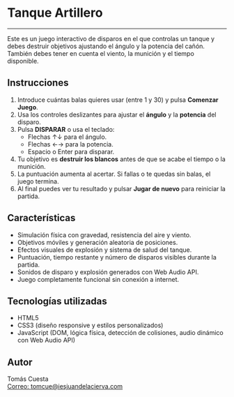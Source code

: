 # Tanque Artillero
---

Este es un juego interactivo de disparos en el que controlas un tanque y debes destruir objetivos ajustando el ángulo y la potencia del cañón. También debes tener en cuenta el viento, la munición y el tiempo disponible.

## Instrucciones

1. Introduce cuántas balas quieres usar (entre 1 y 30) y pulsa **Comenzar Juego**.
2. Usa los controles deslizantes para ajustar el **ángulo** y la **potencia** del disparo.
3. Pulsa **DISPARAR** o usa el teclado:
   - Flechas ↑↓ para el ángulo.
   - Flechas ←→ para la potencia.
   - Espacio o Enter para disparar.
4. Tu objetivo es **destruir los blancos** antes de que se acabe el tiempo o la munición.
5. La puntuación aumenta al acertar. Si fallas o te quedas sin balas, el juego termina.
6. Al final puedes ver tu resultado y pulsar **Jugar de nuevo** para reiniciar la partida.

## Características

- Simulación física con gravedad, resistencia del aire y viento.
- Objetivos móviles y generación aleatoria de posiciones.
- Efectos visuales de explosión y sistema de salud del tanque.
- Puntuación, tiempo restante y número de disparos visibles durante la partida.
- Sonidos de disparo y explosión generados con Web Audio API.
- Juego completamente funcional sin conexión a internet.

## Tecnologías utilizadas

- HTML5
- CSS3 (diseño responsive y estilos personalizados)
- JavaScript (DOM, lógica física, detección de colisiones, audio dinámico con Web Audio API)

## Autor

Tomás Cuesta  
[Correo: tomcue@iesjuandelacierva.com](mailto:tomcue@iesjuandelacierva.com)
